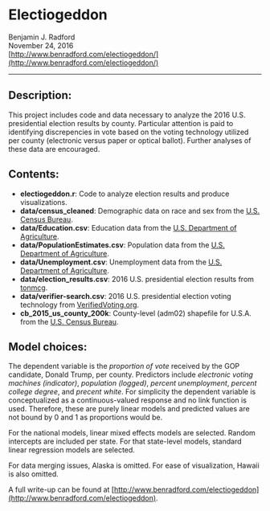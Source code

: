 # Electiogeddon
Benjamin J. Radford  
November 24, 2016  
[http://www.benradford.com/electiogeddon/](http://www.benradford.com/electiogeddon/)  

---------

## Description:

This project includes code and data necessary to analyze the 2016 U.S. presidential election results by county. Particular attention is paid to identifying discrepencies in vote based on the voting technology utilized per county (electronic versus paper or optical ballot). Further analyses of these data are encouraged.

## Contents:

* __electiogeddon.r__: Code to analyze election results and produce visualizations.
* __data/census_cleaned__: Demographic data on race and sex from the [U.S. Census Bureau](https://www.census.gov/popest/data/counties/asrh/2015/index.html).
* __data/Education.csv__: Education data from the [U.S. Department of Agriculture](https://www.ers.usda.gov/data-products/county-level-data-sets/download-data.aspx).
* __data/PopulationEstimates.csv__: Population data from the [U.S. Department of Agriculture](https://www.ers.usda.gov/data-products/county-level-data-sets/download-data.aspx).
* __data/Unemployment.csv__: Unemployment data from the [U.S. Department of Agriculture](https://www.ers.usda.gov/data-products/county-level-data-sets/download-data.aspx).
* __data/election_results.csv__: 2016 U.S. presidential election results from [tonmcg](https://github.com/tonmcg/County_Level_Election_Results_12-16).
* __data/verifier-search.csv__: 2016 U.S. presidential election voting technology from [VerifiedVoting.org](https://www.verifiedvoting.org).
* __cb_2015_us_county_200k__: County-level (adm02) shapefile for U.S.A. from the [U.S. Census Bureau](https://www.census.gov/geo/maps-data/data/cbf/cbf_counties.html).

## Model choices:

The dependent variable is the _proportion of vote_ received by the GOP candidate, Donald Trump, per county. Predictors include _electronic voting machines (indicator)_, _population (logged)_, _percent unemployment_, _percent college degree_, and _precent white_. For simplicity the dependent variable is conceptualized as a continuous-valued response and no link function is used. Therefore, these are purely linear models and predicted values are not bound by 0 and 1 as proportions would be.

For the national models, linear mixed effects models are selected. Random intercepts are included per state. For that state-level models, standard linear regression models are selected.

For data merging issues, Alaska is omitted. For ease of visualization, Hawaii is also omitted.

A full write-up can be found at [http://www.benradford.com/electiogeddon](http://www.benradford.com/electiogeddon).